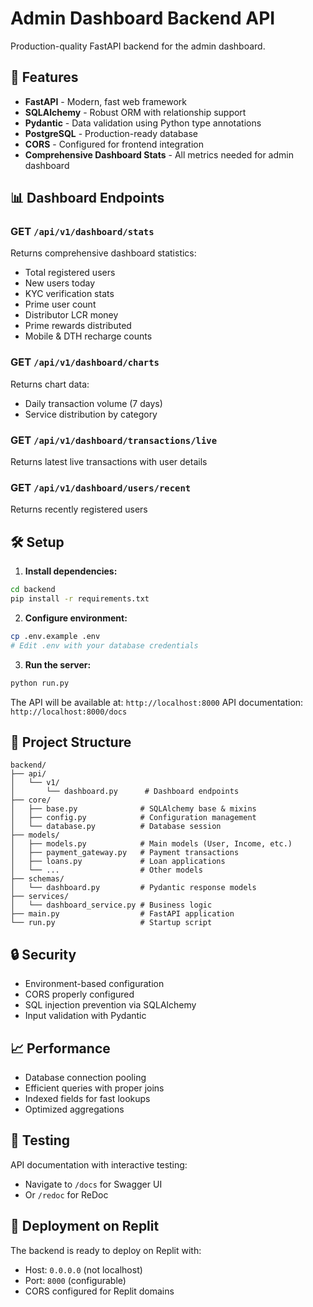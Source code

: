 
# Admin Dashboard Backend API

Production-quality FastAPI backend for the admin dashboard.

## 🚀 Features

- **FastAPI** - Modern, fast web framework
- **SQLAlchemy** - Robust ORM with relationship support
- **Pydantic** - Data validation using Python type annotations
- **PostgreSQL** - Production-ready database
- **CORS** - Configured for frontend integration
- **Comprehensive Dashboard Stats** - All metrics needed for admin dashboard

## 📊 Dashboard Endpoints

### GET `/api/v1/dashboard/stats`
Returns comprehensive dashboard statistics:
- Total registered users
- New users today
- KYC verification stats
- Prime user count
- Distributor LCR money
- Prime rewards distributed
- Mobile & DTH recharge counts

### GET `/api/v1/dashboard/charts`
Returns chart data:
- Daily transaction volume (7 days)
- Service distribution by category

### GET `/api/v1/dashboard/transactions/live`
Returns latest live transactions with user details

### GET `/api/v1/dashboard/users/recent`
Returns recently registered users

## 🛠️ Setup

1. **Install dependencies:**
```bash
cd backend
pip install -r requirements.txt
```

2. **Configure environment:**
```bash
cp .env.example .env
# Edit .env with your database credentials
```

3. **Run the server:**
```bash
python run.py
```

The API will be available at: `http://localhost:8000`
API documentation: `http://localhost:8000/docs`

## 📁 Project Structure

```
backend/
├── api/
│   └── v1/
│       └── dashboard.py      # Dashboard endpoints
├── core/
│   ├── base.py              # SQLAlchemy base & mixins
│   ├── config.py            # Configuration management
│   └── database.py          # Database session
├── models/
│   ├── models.py            # Main models (User, Income, etc.)
│   ├── payment_gateway.py   # Payment transactions
│   ├── loans.py             # Loan applications
│   └── ...                  # Other models
├── schemas/
│   └── dashboard.py         # Pydantic response models
├── services/
│   └── dashboard_service.py # Business logic
├── main.py                  # FastAPI application
└── run.py                   # Startup script
```

## 🔒 Security

- Environment-based configuration
- CORS properly configured
- SQL injection prevention via SQLAlchemy
- Input validation with Pydantic

## 📈 Performance

- Database connection pooling
- Efficient queries with proper joins
- Indexed fields for fast lookups
- Optimized aggregations

## 🧪 Testing

API documentation with interactive testing:
- Navigate to `/docs` for Swagger UI
- Or `/redoc` for ReDoc

## 🚀 Deployment on Replit

The backend is ready to deploy on Replit with:
- Host: `0.0.0.0` (not localhost)
- Port: `8000` (configurable)
- CORS configured for Replit domains
